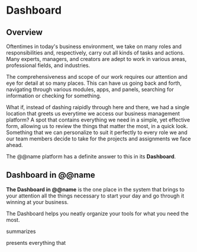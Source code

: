 # Dashboard

## Overview

Oftentimes in today's business environment, we take on many roles and responsibilities and, respectively, carry out all kinds of tasks and actions. 
Many experts, managers, and creators are adept to work in various areas, professional fields, and industries.  

The comprehensiveness and scope of our work requires our attention and eye for detail at so many places. 
This can have us going back and forth, navigating through various modules, apps, and panels, searching for information or checking for something.  

What if, instead of dashing raipidly through here and there, we had a single location that greets us everytime we access our business management platform? 
A spot that contains everything we need in a simple, yet effective form, allowing us to review the things that matter the most, in a quick look. 
Something that we can personalize to suit it perfectly to every role we and our team members decide to take for the projects and assignments we face ahead.  

The @@name platform has a definite answer to this in its **Dashboard**.  

## Dashboard in @@name

**The Dashboard in @@name** is the one place in the system that brings to your attention all the things necessary to start your day and go through it winning at your business.  

The Dashboard helps you neatly organize your tools for what you need the most. 

summarizes


presents everything that

